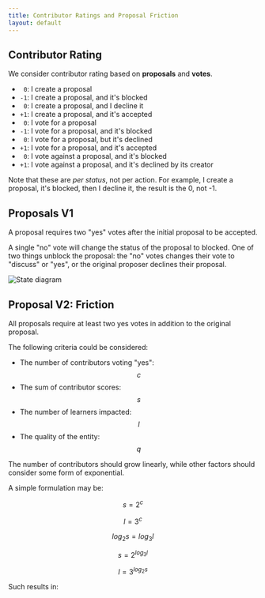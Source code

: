 ```yaml
---
title: Contributor Ratings and Proposal Friction
layout: default
---
```


<script
src="//cdn.mathjax.org/mathjax/latest/MathJax.js?config=TeX-AMS-MML_HTMLorMML">
</script>

Contributor Rating
------------------

We consider contributor rating based on **proposals** and **votes**.

- ` 0`: I create a proposal
- `-1`: I create a proposal, and it's blocked
- ` 0`: I create a proposal, and I decline it
- `+1`: I create a proposal, and it's accepted
- ` 0`: I vote for a proposal
- `-1`: I vote for a proposal, and it's blocked
- ` 0`: I vote for a proposal, but it's declined
- `+1`: I vote for a proposal, and it's accepted
- ` 0`: I vote against a proposal, and it's blocked
- `+1`: I vote against a proposal, and it's declined by its creator

Note that these are _per status_, not per action. For example, I create a proposal, it's blocked, then I decline it, the result is the 0, not -1.

Proposals V1
------------

A proposal requires two "yes" votes after the initial proposal to be accepted.

A single "no" vote will change the status of the proposal to blocked. One of two things unblock the proposal: the "no" votes changes their vote to "discuss" or "yes", or the original proposer declines their proposal.

![State diagram](https://docs.google.com/drawings/d/1YEmyN7elZebEoPOquy31CTZTP1wnTUjgqMGP4ywpeqM/pub?w=641&h=394)

Proposal V2: Friction
---------------------

All proposals require at least two yes votes in addition to the original proposal.

The following criteria could be considered:

- The number of contributors voting "yes": $$c$$
- The sum of contributor scores: $$s$$
- The number of learners impacted: $$l$$
- The quality of the entity: $$q$$

The number of contributors should grow linearly, while other factors should consider some form of exponential.

A simple formulation may be:

$$s=2^c$$

$$l=3^c$$

$$log_{2}s=log_{3}l$$

$$s=2^{log_{3}l}$$

$$l=3^{log_{2}s}$$

Such results in:
